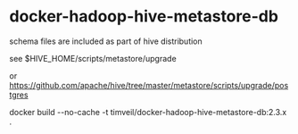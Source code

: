 # docker-hadoop-hive-metastore-db

schema files are included as part of hive distribution

see $HIVE_HOME/scripts/metastore/upgrade

or https://github.com/apache/hive/tree/master/metastore/scripts/upgrade/postgres


docker build --no-cache -t timveil/docker-hadoop-hive-metastore-db:2.3.x .